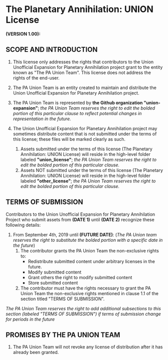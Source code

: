 # The Planetary Annihilation: UNION License 
**(VERSION 1.00):**


## SCOPE AND INTRODUCTION
1. This license only addresses the rights that contributors to the Union Unofficial Expansion for Planetary Annihilation project grant to the entity known as "The PA Union Team". This license does not address the rights of the end-user.

2. The PA Union Team is an entity created to maintain and distribute the Union Unofficial Expansion for Planetary Annihilation project.

3. The PA Union Team is represented by **the Github organization "union-expansion"**; *the PA Union Team reserves the right to edit the bolded portion of this particular clause to reflect potential changes in representation in the future.*

4. The Union Unofficial Expansion for Planetary Annihilation project may sometimes distribute content that is not submitted under the terms of this license; these files will be marked clearly as such.
    1. Assets submitted under the terms of this license (The Planetary Annihilation: UNION License) will reside in the high-level folder labeled **"union_license"**; *the PA Union Team reserves the right to edit the bolded portion of this particular clause.*
	2. Assets NOT submitted under the terms of this license (The Planetary Annihilation: UNION License) will reside in the high-level folder labeled **"other_license"**; *the PA Union Team reserves the right to edit the bolded portion of this particular clause.*

## TERMS OF SUBMISSION
Contributors to the Union Unofficial Expansion for Planetary Annihilation Project who submit assets from **(DATE 1)** until **(DATE 2)** recognize these following details:

1. From September 4th, 2019 until **(FUTURE DATE)**:
(*The PA Union team reserves the right to substitute the bolded portion with a specific date in the future*)
	1. The contributor grants the PA Union Team the non-exclusive rights to:
		- Redistribute submitted content under arbitrary licenses in the future.
		- Modify submitted content
		- Grant others the right to modify submitted content
        - Store submitted content
	2. The contributor must have the rights necessary to grant the PA Union Team the non-exclusive rights mentioned in clause 1.1 of the section titled "TERMS OF SUBMISSION".

*The PA Union Team reserves the right to add additional subsections to this section (labeled "TERMS OF SUBMISSION") if terms of submission change for periods in the future*

## PROMISES BY THE PA UNION TEAM
1. The PA Union Team will not revoke any license of distribution after it has already been granted.